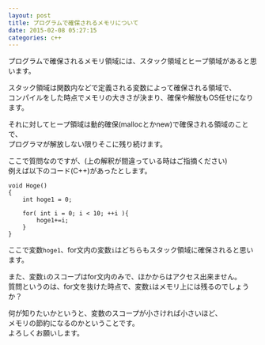 ```yaml
---
layout: post
title: プログラムで確保されるメモリについて
date: 2015-02-08 05:27:15
categories: c++
---
```

<!-- {% raw %} -->
<p>プログラムで確保されるメモリ領域には、スタック領域とヒープ領域があると思います。</p>

<p>スタック領域は関数内などで定義される変数によって確保される領域で、<br>
コンパイルをした時点でメモリの大きさが決まり、確保や解放もOS任せになります。</p>

<p>それに対してヒープ領域は動的確保(mallocとかnew)で確保される領域のことで、<br>
プログラマが解放しない限りそこに残り続けます。</p>

<p>ここで質問なのですが、(上の解釈が間違っている時はご指摘ください)<br>
例えば以下のコード(C++)があったとします。</p>

<pre><code>void Hoge()
{
    int hoge1 = 0;

    for( int i = 0; i &lt; 10; ++i ){
        hoge1+=i;
    }
}
</code></pre>

<p>ここで変数<code>hoge1</code>、for文内の変数<code>i</code>はどちらもスタック領域に確保されると思います。</p>

<p>また、変数<code>i</code>のスコープはfor文内のみで、ほかからはアクセス出来ません。<br>
質問というのは、for文を抜けた時点で、変数<code>i</code>はメモリ上には残るのでしょうか？</p>

<p>何が知りたいかというと、変数のスコープが小さければ小さいほど、<br>
メモリの節約になるのかということです。<br>
よろしくお願いします。</p>
<!-- {% endraw %} -->
